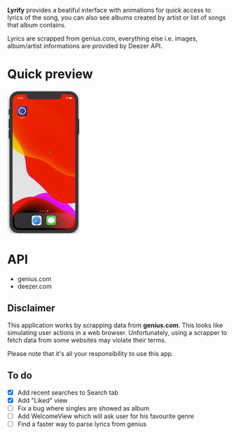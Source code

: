 **Lyrify** provides a beatiful interface with animations for quick access to lyrics of the song, you can also see albums created by artist or list of songs that album contains. 

Lyrics are scrapped from genius.com, everything else   i.e. images, album/artist informations are provided by Deezer API.

# Quick preview
![](media/preview.gif)

# API

* genius.com
* deezer.com

## Disclaimer

This application works by scrapping data from **genius.com**. This looks like simulating user actions in a web browser. Unfortunately, using a scrapper to fetch data from some websites may violate their terms.

Please note that it's all your responsibility to use this app.

## To do
- [x] Add recent searches to Search tab 
- [x] Add "Liked" view
- [ ] Fix a bug where singles are showed as album  
- [ ] Add WelcomeView which will ask user for his favourite genre  
- [ ] Find a faster way to parse lyrics from genius
